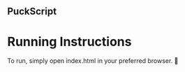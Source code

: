 ## PuckScript

# Running Instructions

To run, simply open index.html in your preferred browser.
:japanese_goblin:
